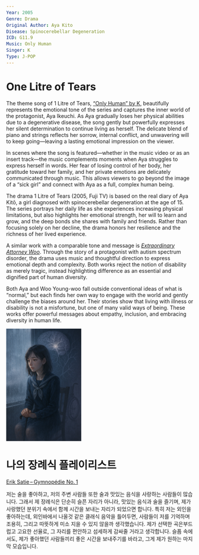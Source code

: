 ```yaml
---
Year: 2005
Genre: Drama
Original Author: Aya Kito
Disease: Spinocerebellar Degeneration
ICD: G11.9
Music: Only Human
Singer: K
Type: J‑POP
---
```


# One Litre of Tears

The theme song of 1 Litre of Tears, [“Only Human” by K](https://www.youtube.com/watch?v=CqsdRNiQOtE), beautifully represents the emotional tone of the series and captures the inner world of the protagonist, Aya Ikeuchi. As Aya gradually loses her physical abilities due to a degenerative disease, the song gently but powerfully expresses her silent determination to continue living as herself. The delicate blend of piano and strings reflects her sorrow, internal conflict, and unwavering will to keep going—leaving a lasting emotional impression on the viewer.

In scenes where the song is featured—whether in the music video or as an insert track—the music complements moments when Aya struggles to express herself in words. Her fear of losing control of her body, her gratitude toward her family, and her private emotions are delicately communicated through music. This allows viewers to go beyond the image of a “sick girl” and connect with Aya as a full, complex human being.

The drama 1 Litre of Tears (2005, Fuji TV) is based on the real diary of Aya Kitō, a girl diagnosed with spinocerebellar degeneration at the age of 15. The series portrays her daily life as she experiences increasing physical limitations, but also highlights her emotional strength, her will to learn and grow, and the deep bonds she shares with family and friends. Rather than focusing solely on her decline, the drama honors her resilience and the richness of her lived experience.

A similar work with a comparable tone and message is [*Extraordinary Attorney Woo*](park_hyowon.md). Through the story of a protagonist with autism spectrum disorder, the drama uses music and thoughtful direction to express emotional depth and complexity. Both works reject the notion of disability as merely tragic, instead highlighting difference as an essential and dignified part of human diversity.

Both Aya and Woo Young-woo fall outside conventional ideas of what is “normal,” but each finds her own way to engage with the world and gently challenge the biases around her. Their stories show that living with illness or disability is not a misfortune, but one of many valid ways of being. These works offer powerful messages about empathy, inclusion, and embracing diversity in human life.

<img src="./nagano_ayane_img.png" alt="description" style="width:40%;" />

# 나의 장례식 플레이리스트
[Erik Satie – Gymnopédie No. 1](https://www.youtube.com/watch?v=S-Xm7s9eGxU)

저는 술을 좋아하고, 저의 주변 사람들 또한 술과 맛있는 음식을 사랑하는 사람들이 많습니다. 그래서 제 장례식은 단순히 슬픈 자리가 아니라, 맛있는 음식과 술을 즐기며, 제가 사랑했던 분위기 속에서 함께 시간을 보내는 자리가 되었으면 합니다. 특히 저는 외인을 좋아하는데, 외인바에서 나올것 같은 클래식 음악을 틀어두면, 사람들이 저를 기억하며 조용히, 그리고 따뜻하게 미소 지을 수 있지 않을까 생각했습니다. 제가 선택한 곡은부드럽고 고요한 선율로, 그 자리를 편안하고 섬세하게 감싸줄 거라고 생각합니다. 슬픔 속에서도, 제가 좋아했던 사람들끼리 좋은 시간을 보내주기를 바라고, 그게 제가 원하는 마지막 모습입니다.
